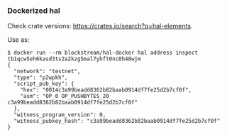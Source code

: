 ### Dockerized hal
Check crate versions: https://crates.io/search?q=hal-elements.

Use as:
```
$ docker run --rm blockstream/hal-docker hal address inspect tb1qcw5eh6kasd3ts2a2kzg5mal7yhft0nc0h48wjm
{
  "network": "testnet",
  "type": "p2wpkh",
  "script_pub_key": {
    "hex": "0014c3a99beadd8362b82baab0914df7fe25d2b7cf0f",
    "asm": "OP_0 OP_PUSHBYTES_20 c3a99beadd8362b82baab0914df7fe25d2b7cf0f"
  },
  "witness_program_version": 0,
  "witness_pubkey_hash": "c3a99beadd8362b82baab0914df7fe25d2b7cf0f"
}
```
